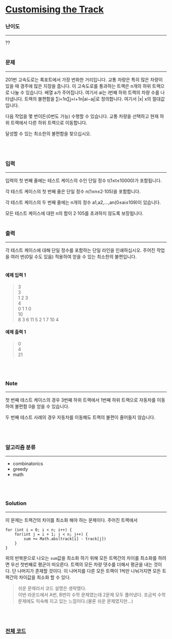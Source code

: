 # [Customising the Track](https://codeforces.com/contest/1543/problem/B)

### 난이도

***
??
<br><br>

### 문제

***
201번 고속도로는 록포트에서 가장 번화한 거리입니다. 교통 차량은 특히 많은 차량이 있을 때 경주에 많은 지장을 줍니다. 이 고속도로를 통과하는 트랙은 n개의 하위 트랙으로 나눌 수 있습니다. 배열 a가
주어집니다. 여기서 ai는 i번째 하위 트랙의 차량 수를 나타냅니다. 트랙의 불편함을 ∑i=1n∑j=i+1n|ai−aj|로 정의합니다. 여기서 |x| x의 절대값입니다.

다음 작업을 몇 번이든(0번도 가능) 수행할 수 있습니다. 교통 차량을 선택하고 현재 하위 트랙에서 다른 하위 트랙으로 이동합니다.

달성할 수 있는 최소한의 불편함을 찾으십시오.

<br><br>

### 입력

***
입력의 첫 번째 줄에는 테스트 케이스의 수인 단일 정수 t(1≤t≤10000)가 포함됩니다.

각 테스트 케이스의 첫 번째 줄은 단일 정수 n(1≤n≤2⋅105)을 포함합니다.

각 테스트 케이스의 두 번째 줄에는 n개의 정수 a1,a2,…,an(0≤ai≤109)이 있습니다.

모든 테스트 케이스에 대한 n의 합이 2⋅105를 초과하지 않도록 보장됩니다.
<br><br>

### 출력

***
각 테스트 케이스에 대해 단일 정수를 포함하는 단일 라인을 인쇄하십시오. 주어진 작업을 여러 번(0일 수도 있음) 적용하여 얻을 수 있는 최소한의 불편입니다.
<br><br>

#### 예제 입력 1

> 3     
3       
1 2 3       
4       
0 1 1 0     
10      
8 3 6 11 5 2 1 7 10 4

#### 예제 출력 1

> 0     
4       
21

<br><br>

### Note

***

첫 번째 테스트 케이스의 경우 3번째 하위 트랙에서 1번째 하위 트랙으로 자동차를 이동하여 불편함 0을 얻을 수 있습니다.

두 번째 테스트 사례의 경우 자동차를 이동해도 트랙의 불편이 줄어들지 않습니다.

<br><br>

### 알고리즘 분류

***

* combinatorics
* greedy
* math

<br><br>

### Solution

***

이 문제는 트랙간의 차이를 최소화 해야 하는 문제이다. 주어진 트랙에서

```
for (int i = 0; i < n; i++) {
    for(int j = i + 1; j < n; j++) {
        sum += Math.abs(track[i] - track[j])
    }
}
```

위의 반복문으로 나오는 `sum`값을 최소화 하기 위해 모든 트랙간의 차이를 최소화를 하려면 우선 첫번째로 평균이 떠오른다. 트랙의 모든 차량 댓수를 더해서 평균을 내는 것이다. 단 나머지가 존재할 것이다. 이
나머지를 다른 모든 트랙이 1씩만 나눠가지면 모든 트랙간의 차이값을 최소화 할 수 있다.

> 쉬운 문제라서 코드 설명은 생략했다.      
> 이번 라운드에서 A번, B번이 수학 문제였는데 2문제 모두 풀어냈다. 조금씩 수학 문제에도 익숙해 지고 있는 느낌이다.(물론 쉬운 문제였지만...)

<br><br>

### [전체 코드](https://github.com/Jungmin-Seo0527/CodingTest/blob/main/src/codeforces/730_D2/B_Customising_the_Track.java)
